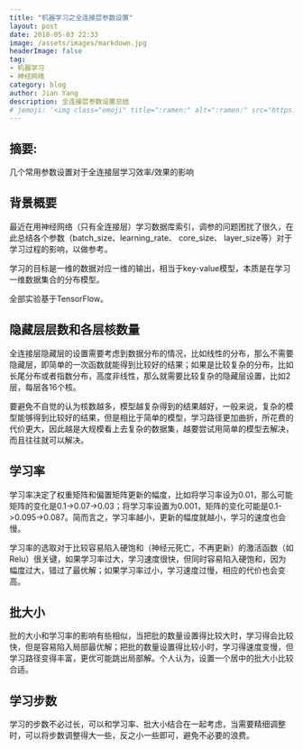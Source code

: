 ```yaml
---
title: "机器学习之全连接层参数设置"
layout: post
date: 2018-05-03 22:33
image: /assets/images/markdown.jpg
headerImage: false
tag:
- 机器学习
- 神经网络
category: blog
author: Jian Yang
description: 全连接层参数设置总结
# jemoji: '<img class="emoji" title=":ramen:" alt=":ramen:" src="https://assets.github.com/images/icons/emoji/unicode/1f35c.png" height="20" width="20" align="absmiddle">'
---
```


## 摘要:

几个常用参数设置对于全连接层学习效率/效果的影响

## 背景概要

最近在用神经网络（只有全连接层）学习数据库索引，调参的问题困扰了很久，在此总结各个参数（batch_size、learning_rate、 core_size、 layer_size等）对于学习过程的影响，以做参考。

学习的目标是一维的数据对应一维的输出，相当于key-value模型，本质是在学习一维数据集合的分布模型。

全部实验基于TensorFlow。

## 隐藏层层数和各层核数量

全连接层隐藏层的设置需要考虑到数据分布的情况，比如线性的分布，那么不需要隐藏层，即简单的一次函数就能得到比较好的结果；如果是比较复杂的分布，比如长尾分布或者指数分布，高度非线性，那么就需要比较复杂的隐藏层设置，比如2层，每层各16个核。

要避免不自觉的认为核数越多，模型越复杂得到的结果越好，一般来说，复杂的模型能够得到比较好的结果，但是相比于简单的模型，学习路径更加曲折，所花费的代价更大，因此越是大规模看上去复杂的数据集，越要尝试用简单的模型去解决，而且往往就可以解决。

## 学习率

学习率决定了权重矩阵和偏置矩阵更新的幅度，比如将学习率设为0.01，那么可能矩阵的变化是0.1->0.07->0.03；将学习率设置为0.001，矩阵的变化可能是0.1->0.095->0.087。简而言之，学习率越小，更新的幅度就越小，学习的速度也会慢。

学习率的选取对于比较容易陷入硬饱和（神经元死亡，不再更新）的激活函数（如Relu）很关键，如果学习率过大，学习速度很快，但同时容易陷入硬饱和，因为幅度过大，错过了最优解；如果学习率过小，学习速度过慢，相应的代价也会变高。

## 批大小

批的大小和学习率的影响有些相似，当把批的数量设置得比较大时，学习得会比较快，但是容易陷入局部最优解；把批的数量设置得比较小时，学习得速度变慢，但学习路径变得丰富，更优可能跳出局部解。个人认为，设置一个居中的批大小比较合适。

## 学习步数

学习的步数不必过长，可以和学习率、批大小结合在一起考虑，当需要精细调整时，可以将步数调整得大一些，反之小一些即可，避免不必要的浪费。
